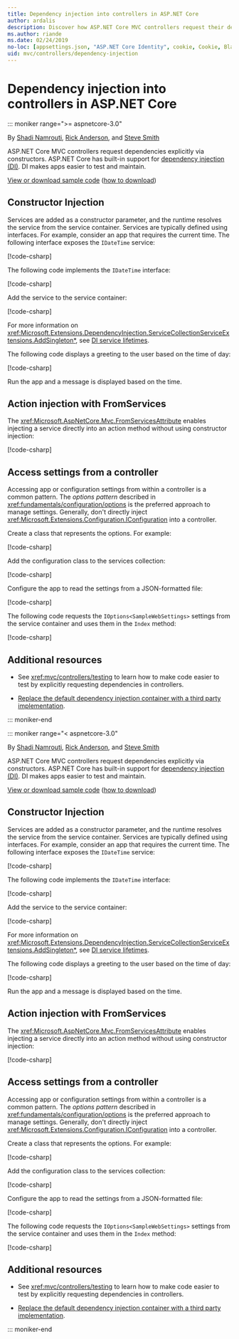 ```yaml
---
title: Dependency injection into controllers in ASP.NET Core
author: ardalis
description: Discover how ASP.NET Core MVC controllers request their dependencies explicitly via their constructors with dependency injection in ASP.NET Core.
ms.author: riande
ms.date: 02/24/2019
no-loc: [appsettings.json, "ASP.NET Core Identity", cookie, Cookie, Blazor, "Blazor Server", "Blazor WebAssembly", "Identity", "Let's Encrypt", Razor, SignalR]
uid: mvc/controllers/dependency-injection
---
```

# Dependency injection into controllers in ASP.NET Core

::: moniker range=">= aspnetcore-3.0"

By [Shadi Namrouti](https://github.com/shadinamrouti), [Rick Anderson](https://twitter.com/RickAndMSFT), and [Steve Smith](https://github.com/ardalis)

ASP.NET Core MVC controllers request dependencies explicitly via constructors. ASP.NET Core has built-in support for [dependency injection (DI)](xref:fundamentals/dependency-injection). DI makes apps easier to test and maintain.

[View or download sample code](https://github.com/dotnet/AspNetCore.Docs/tree/master/aspnetcore/mvc/controllers/dependency-injection/sample) ([how to download](xref:index#how-to-download-a-sample))

## Constructor Injection

Services are added as a constructor parameter, and the runtime resolves the service from the service container. Services are typically defined using interfaces. For example, consider an app that requires the current time. The following interface exposes the `IDateTime` service:

[!code-csharp[](dependency-injection/3.1sample/ControllerDI/Interfaces/IDateTime.cs?name=snippet)]

The following code implements the `IDateTime` interface:

[!code-csharp[](dependency-injection/3.1sample/ControllerDI/Services/SystemDateTime.cs?name=snippet)]

Add the service to the service container:

[!code-csharp[](dependency-injection/3.1sample/ControllerDI/Startup1.cs?name=snippet&highlight=3)]

For more information on <xref:Microsoft.Extensions.DependencyInjection.ServiceCollectionServiceExtensions.AddSingleton*>, see [DI service lifetimes](xref:fundamentals/dependency-injection#service-lifetimes).

The following code displays a greeting to the user based on the time of day:

[!code-csharp[](dependency-injection/3.1sample/ControllerDI/Controllers/HomeController.cs?name=snippet)]

Run the app and a message is displayed based on the time.

## Action injection with FromServices

The <xref:Microsoft.AspNetCore.Mvc.FromServicesAttribute> enables injecting a service directly into an action method without using constructor injection:

[!code-csharp[](dependency-injection/3.1sample/ControllerDI/Controllers/HomeController.cs?name=snippet2)]

## Access settings from a controller

Accessing app or configuration settings from within a controller is a common pattern. The *options pattern* described in <xref:fundamentals/configuration/options> is the preferred approach to manage settings. Generally, don't directly inject <xref:Microsoft.Extensions.Configuration.IConfiguration> into a controller.

Create a class that represents the options. For example:

[!code-csharp[](dependency-injection/3.1sample/ControllerDI/Models/SampleWebSettings.cs?name=snippet)]

Add the configuration class to the services collection:

[!code-csharp[](dependency-injection/3.1sample/ControllerDI/Startup.cs?highlight=4&name=snippet1)]

Configure the app to read the settings from a JSON-formatted file:

[!code-csharp[](dependency-injection/3.1sample/ControllerDI/Program.cs?name=snippet&range=10-15)]

The following code requests the `IOptions<SampleWebSettings>` settings from the service container and uses them in the `Index` method:

[!code-csharp[](dependency-injection/3.1sample/ControllerDI/Controllers/SettingsController.cs?name=snippet)]

## Additional resources

* See <xref:mvc/controllers/testing> to learn how to make code easier to test by explicitly requesting dependencies in controllers.

* [Replace the default dependency injection container with a third party implementation](xref:fundamentals/dependency-injection#default-service-container-replacement).

::: moniker-end

::: moniker range="< aspnetcore-3.0"

By [Shadi Namrouti](https://github.com/shadinamrouti), [Rick Anderson](https://twitter.com/RickAndMSFT), and [Steve Smith](https://github.com/ardalis)

ASP.NET Core MVC controllers request dependencies explicitly via constructors. ASP.NET Core has built-in support for [dependency injection (DI)](xref:fundamentals/dependency-injection). DI makes apps easier to test and maintain.

[View or download sample code](https://github.com/dotnet/AspNetCore.Docs/tree/master/aspnetcore/mvc/controllers/dependency-injection/sample) ([how to download](xref:index#how-to-download-a-sample))

## Constructor Injection

Services are added as a constructor parameter, and the runtime resolves the service from the service container. Services are typically defined using interfaces. For example, consider an app that requires the current time. The following interface exposes the `IDateTime` service:

[!code-csharp[](dependency-injection/sample/ControllerDI/Interfaces/IDateTime.cs?name=snippet)]

The following code implements the `IDateTime` interface:

[!code-csharp[](dependency-injection/sample/ControllerDI/Services/SystemDateTime.cs?name=snippet)]

Add the service to the service container:

[!code-csharp[](dependency-injection/sample/ControllerDI/Startup1.cs?name=snippet&highlight=3)]

For more information on <xref:Microsoft.Extensions.DependencyInjection.ServiceCollectionServiceExtensions.AddSingleton*>, see [DI service lifetimes](xref:fundamentals/dependency-injection#service-lifetimes).

The following code displays a greeting to the user based on the time of day:

[!code-csharp[](dependency-injection/sample/ControllerDI/Controllers/HomeController.cs?name=snippet)]

Run the app and a message is displayed based on the time.

## Action injection with FromServices

The <xref:Microsoft.AspNetCore.Mvc.FromServicesAttribute> enables injecting a service directly into an action method without using constructor injection:

[!code-csharp[](dependency-injection/sample/ControllerDI/Controllers/HomeController.cs?name=snippet2)]

## Access settings from a controller

Accessing app or configuration settings from within a controller is a common pattern. The *options pattern* described in <xref:fundamentals/configuration/options> is the preferred approach to manage settings. Generally, don't directly inject <xref:Microsoft.Extensions.Configuration.IConfiguration> into a controller.

Create a class that represents the options. For example:

[!code-csharp[](dependency-injection/sample/ControllerDI/Models/SampleWebSettings.cs?name=snippet)]

Add the configuration class to the services collection:

[!code-csharp[](dependency-injection/sample/ControllerDI/Startup.cs?highlight=4&name=snippet1)]

Configure the app to read the settings from a JSON-formatted file:

[!code-csharp[](dependency-injection/sample/ControllerDI/Program.cs?name=snippet&range=10-15)]

The following code requests the `IOptions<SampleWebSettings>` settings from the service container and uses them in the `Index` method:

[!code-csharp[](dependency-injection/sample/ControllerDI/Controllers/SettingsController.cs?name=snippet)]

## Additional resources

* See <xref:mvc/controllers/testing> to learn how to make code easier to test by explicitly requesting dependencies in controllers.

* [Replace the default dependency injection container with a third party implementation](xref:fundamentals/dependency-injection#default-service-container-replacement).

::: moniker-end